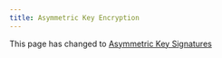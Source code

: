 ```yaml
---
title: Asymmetric Key Encryption
--- 
```


This page has changed to [Asymmetric Key Signatures](/security/asymmetric-key-signatures)